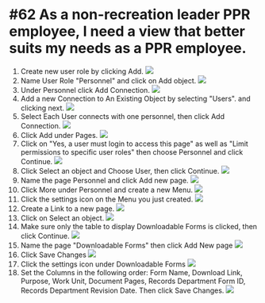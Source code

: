 # #62 As a non-recreation leader PPR employee, I need a view that better suits my needs as a PPR employee.

1. Create new user role by clicking Add.
   ![](images/62/01.PNG)
2. Name User Role "Personnel" and click on Add object.
   ![](images/62/02.PNG)
3. Under Personnel click Add Connection.
   ![](images/62/03.PNG)
4. Add a new Connection to An Existing Object by selecting "Users". and clicking next.
   ![](images/62/04.PNG)
5. Select Each User connects with one personnel, then click Add Connection.
   ![](images/62/05.PNG)
6. Click Add under Pages.
   ![](images/62/06.PNG)
7. Click on "Yes, a user must login to access this page" as well as "Limit permissions to specific user roles" then  choose Personnel and click Continue.
   ![](images/62/07.PNG)
8. Click Select an object and Choose User, then click Continue.
   ![](images/62/08.PNG)
9. Name the page Personnel and click Add new page.
   ![](images/62/09.PNG)
10. Click More under Personnel and create a new Menu.
   ![](images/62/10.PNG)
11. Click the settings icon on the Menu you just created.
   ![](images/62/11.PNG)
12. Create a Link to a new page.
   ![](images/62/12.PNG)
13. Click on Select an object.
   ![](images/62/13.PNG)
14. Make sure only the table to display Downloadable Forms is clicked, then click Continue.
   ![](images/62/14.PNG)
15. Name the page "Downloadable Forms" then click Add New page
   ![](images/62/15.PNG)
16. Click Save Changes
   ![](images/62/16.PNG)
17. Click the settings icon under Downloadable Forms
   ![](images/62/17.PNG)
18. Set the Columns in the following order: Form Name, Download Link, Purpose, Work Unit, Document Pages, Records Department Form ID, Records Department Revision Date. Then click Save Changes.
   ![](images/62/18.PNG)